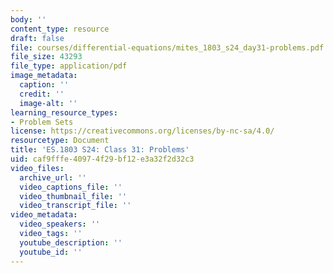 ```yaml
---
body: ''
content_type: resource
draft: false
file: courses/differential-equations/mites_1803_s24_day31-problems.pdf
file_size: 43293
file_type: application/pdf
image_metadata:
  caption: ''
  credit: ''
  image-alt: ''
learning_resource_types:
- Problem Sets
license: https://creativecommons.org/licenses/by-nc-sa/4.0/
resourcetype: Document
title: 'ES.1803 S24: Class 31: Problems'
uid: caf9fffe-4097-4f29-bf12-e3a32f2d32c3
video_files:
  archive_url: ''
  video_captions_file: ''
  video_thumbnail_file: ''
  video_transcript_file: ''
video_metadata:
  video_speakers: ''
  video_tags: ''
  youtube_description: ''
  youtube_id: ''
---
```


